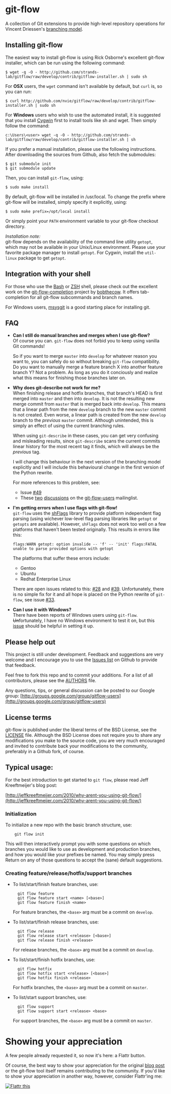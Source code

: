 git-flow
========
A collection of Git extensions to provide high-level repository operations
for Vincent Driessen's [branching model](http://nvie.com/git-model "original
blog post").


Installing git-flow
-------------------
The easiest way to install git-flow is using Rick Osborne's excellent
git-flow installer, which can be run using the following command:

	$ wget -q -O - http://github.com/strands-lab/gitflow/raw/develop/contrib/gitflow-installer.sh | sudo sh

For __OSX__ users, the `wget` command isn't available by default, but `curl` is, so you can run:

	$ curl http://github.com/nvie/gitflow/raw/develop/contrib/gitflow-installer.sh | sudo sh

For __Windows__ users who wish to use the automated install, it is suggested that you install [Cygwin](http://www.cygwin.com/)
first to install tools like sh and wget. Then simply follow the command:

	c:\Users\<user> wget -q -O - http://github.com/strands-lab/gitflow/raw/develop/contrib/gitflow-installer.sh | sh

If you prefer a manual installation, please use the following instructions.
After downloading the sources from Github, also fetch the submodules:

	$ git submodule init
	$ git submodule update

Then, you can install `git-flow`, using:

	$ sudo make install

By default, git-flow will be installed in /usr/local. To change the prefix
where git-flow will be installed, simply specify it explicitly, using:

	$ sudo make prefix=/opt/local install

Or simply point your `PATH` environment variable to your git-flow checkout
directory.

*Installation note:*  
git-flow depends on the availability of the command line utility `getopt`,
which may not be available in your Unix/Linux environment.  Please use your
favorite package manager to install `getopt`.  For Cygwin, install the
`util-linux` package to get `getopt`.


Integration with your shell
---------------------------
For those who use the [Bash](http://www.gnu.org/software/bash/) or
[ZSH](http://www.zsh.org) shell, please check out the excellent work on the
[git-flow-completion](http://github.com/bobthecow/git-flow-completion) project
by [bobthecow](http://github.com/bobthecow). It offers tab-completion for all
git-flow subcommands and branch names.

For Windows users, [msysgit](http://code.google.com/p/msysgit/) is a good
starting place for installing git.


FAQ
---
* **Can I still do manual branches and merges when I use git-flow?**  
  Of course you can. `git-flow` does not forbid you to keep using vanilla Git
  commands!

  So if you want to merge `master` into `develop` for whatever reason you want
  to, you can safely do so without breaking `git-flow` compatibility.  Do you
  want to manually merge a feature branch X into another feature branch Y?  Not
  a problem.  As long as you do it conciously and realize what this means for
  finishing those branches later on.

* **Why does git-describe not work for me?**  
  When finishing release and hotfix branches, that branch's HEAD is first
  merged into `master` and then into `develop`.  It is not the resulting new
  merge commit from `master` that is merged back into `develop`.  This means
  that a linear path from the new `develop` branch to the new `master` commit
  is not created.  Even worse, a linear path is created from the new `develop`
  branch to the *previous* `master` commit.  Although unintended, this is
  simply an effect of using the current branching rules.

  When using `git-describe` in these cases, you can get very confusing and
  misleading results, since `git-describe` scans the current commits linear
  history for the most recent tag it finds, which will always be the *previous*
  tag.

  I will change this behaviour in the next version of the branching model
  explicitly and I will include this behavioural change in the first version of
  the Python rewrite.

  For more references to this problem, see:

  - Issue [#49](http://github.com/nvie/gitflow/issues/49)
  - These
  	[two](http://groups.google.com/group/gitflow-users/browse\_thread/thread/9920a7df3d1c4908/0bb18a0bf7275ad6#0bb18a0bf7275ad6)
  	[discussions](http://groups.google.com/group/gitflow-users/browse\_thread/thread/19efac724bb6418a)
	on the [git-flow-users](http://groups.google.com/group/gitflow-users)
	mailinglist.

* **I'm getting errors when I use flags with git-flow!**  
  `git-flow` uses the [shFlags](http://code.google.com/p/shflags/) library to
  provide platform independent flag parsing (using wichever low-level flag
  parsing libraries like `getopt` or `getopts` are available).  However,
  `shFlags` does not work too well on a few platforms that haven't been tested
  originally.  This results in errors like this:

      flags:WARN getopt: option invalide -- 'f' -- 'init' flags:FATAL unable to parse provided options with getopt

  The platforms that suffer these errors include:

  - Gentoo
  - Ubuntu
  - Redhat Enterprise Linux

  There are open issues related to this:
  [#28](http://github.com/nvie/gitflow/issues/28) and
  [#39](http://github.com/nvie/gitflow/issues/39). Unfortunately, there is no
  simple fix for it and all hope is placed on the Python rewrite of `git-flow`,
  see issue [#33](http://github.com/nvie/gitflow/issues/33).

* **Can I use it with Windows?**  
  There have been reports of Windows users using `git-flow`.
  <del>Un</del>fortunately, I have no Windows environment to test it on, but
  this [issue](http://github.com/nvie/gitflow/issues/issue/25) should be
  helpful in setting it up.


Please help out
---------------
This project is still under development. Feedback and suggestions are very
welcome and I encourage you to use the [Issues
list](http://github.com/nvie/gitflow/issues) on Github to provide that
feedback.

Feel free to fork this repo and to commit your additions. For a list of all
contributors, please see the [AUTHORS](AUTHORS) file.

Any questions, tips, or general discussion can be posted to our Google group:
[http://groups.google.com/group/gitflow-users](http://groups.google.com/group/gitflow-users)


License terms
-------------
git-flow is published under the liberal terms of the BSD License, see the
[LICENSE](LICENSE) file. Although the BSD License does not require you to share
any modifications you make to the source code, you are very much encouraged and
invited to contribute back your modifications to the community, preferably
in a Github fork, of course.


Typical usage:
--------------
For the best introduction to get started to `git flow`, please read Jeff
Kreeftmeijer's blog post:

[http://jeffkreeftmeijer.com/2010/why-arent-you-using-git-flow/](http://jeffkreeftmeijer.com/2010/why-arent-you-using-git-flow/)


### Initialization

To initialize a new repo with the basic branch structure, use:
  
		git flow init
  
This will then interactively prompt you with some questions on which branches
you would like to use as development and production branches, and how you
would like your prefixes be named. You may simply press Return on any of
those questions to accept the (sane) default suggestions.


### Creating feature/release/hotfix/support branches

* To list/start/finish feature branches, use:
  
  		git flow feature
  		git flow feature start <name> [<base>]
  		git flow feature finish <name>
  
  For feature branches, the `<base>` arg must be a commit on `develop`.

* To list/start/finish release branches, use:
  
  		git flow release
  		git flow release start <release> [<base>]
  		git flow release finish <release>
  
  For release branches, the `<base>` arg must be a commit on `develop`.
  
* To list/start/finish hotfix branches, use:
  
  		git flow hotfix
  		git flow hotfix start <release> [<base>]
  		git flow hotfix finish <release>
  
  For hotfix branches, the `<base>` arg must be a commit on `master`.

* To list/start support branches, use:
  
  		git flow support
  		git flow support start <release> <base>
  
  For support branches, the `<base>` arg must be a commit on `master`.


Showing your appreciation
=========================
A few people already requested it, so now it's here: a Flattr button.

Of course, the best way to show your appreciation for the original
[blog post](http://nvie.com/git-model) or the git-flow tool itself remains
contributing to the community.  If you'd like to show your appreciation in
another way, however, consider Flattr'ing me:

[![Flattr this][2]][1]

[1]: http://flattr.com/thing/53771/git-flow
[2]: http://api.flattr.com/button/button-static-50x60.png
